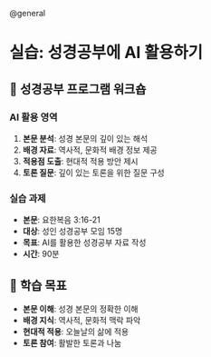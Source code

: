 @general

# 실습: 성경공부에 AI 활용하기

## 📖 성경공부 프로그램 워크숍

### AI 활용 영역

1. **본문 분석**: 성경 본문의 깊이 있는 해석
2. **배경 자료**: 역사적, 문화적 배경 정보 제공
3. **적용점 도출**: 현대적 적용 방안 제시
4. **토론 질문**: 깊이 있는 토론을 위한 질문 구성

### 실습 과제

- **본문**: 요한복음 3:16-21
- **대상**: 성인 성경공부 모임 15명
- **목표**: AI를 활용한 성경공부 자료 작성
- **시간**: 90분

## 🎯 학습 목표

- **본문 이해**: 성경 본문의 정확한 이해
- **배경 지식**: 역사적, 문화적 맥락 파악
- **현대적 적용**: 오늘날의 삶에 적용
- **토론 참여**: 활발한 토론과 나눔
